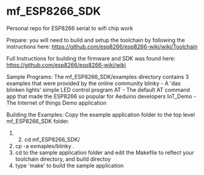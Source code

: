 mf_ESP8266_SDK
==============

Personal repo for ESP8266 serial to wifi chip work


Prepare:
  you will need to build and setup the toolchain by following the instructions here:
  https://github.com/esp8266/esp8266-wiki/wiki/Toolchain
  
Full Instructions for building the firmware and SDK was found here:
  https://github.com/esp8266/esp8266-wiki/wiki
  
  
Sample Programs:
  The mf_ESP8266_SDK/examples directory contains 3 examples that were provided by the online community
  blinky - A 'das blinken lights' simple LED control program
  AT     - The default AT command app that made the ESP8266 so popular for Aeduino developers
  IoT_Demo - The Internet of things Demo application
  
Building the Examples:
Copy the example application folder to the top level mf_ESP8266_SDK folder.
  1. 2. cd mf_ESP8266_SDK/
  2. cp -a exmaples/blinky .
  3. cd to the sample application folder and edit the Makefile to reflect your toolchain directory, and build directoy
  4. type 'make' to build the sample application
  



